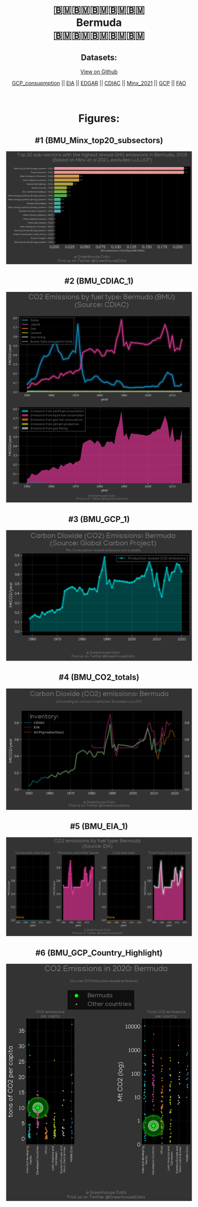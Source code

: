 
<center>
<h1 align="center">
🇧🇲🇧🇲🇧🇲🇧🇲🇧🇲
<br>
Bermuda
<br>
🇧🇲🇧🇲🇧🇲🇧🇲🇧🇲
</h1>
<h2>Datasets:</h2>
<p><a href="https://github.com/dquintani/GreenhouseData/tree/master/country_data/BMU_Bermuda/data">View on Github</a>
<br></p><p><a href="data/BMU_GCP_consupmption.csv">GCP_consupmption</a> || <a href="data/BMU_EIA.csv">EIA</a> || <a href="data/BMU_EDGAR.csv">EDGAR</a> || <a href="data/BMU_CDIAC.csv">CDIAC</a> || <a href="data/BMU_Minx_2021.csv">Minx_2021</a> || <a href="data/BMU_GCP.csv">GCP</a> || <a href="data/BMU_FAO.csv">FAO</a></p><p><br></p>
<h1>Figures:</h1><h2>#1 (BMU_Minx_top20_subsectors)</h2>
<p><img alt="" src="figures/BMU_Minx_top20_subsectors.png" /></p><h2>#2 (BMU_CDIAC_1)</h2>
<p><img alt="" src="figures/BMU_CDIAC_1.png" /></p><h2>#3 (BMU_GCP_1)</h2>
<p><img alt="" src="figures/BMU_GCP_1.png" /></p><h2>#4 (BMU_CO2_totals)</h2>
<p><img alt="" src="figures/BMU_CO2_totals.png" /></p><h2>#5 (BMU_EIA_1)</h2>
<p><img alt="" src="figures/BMU_EIA_1.png" /></p><h2>#6 (BMU_GCP_Country_Highlight)</h2>
<p><img alt="" src="figures/BMU_GCP_Country_Highlight.png" /></p>